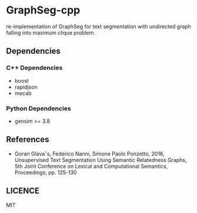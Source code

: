 # GraphSeg-cpp

re-implementation of GraphSeg for text segmentation with undirected graph falling into maximum clique problem.

## Dependencies
### C++ Dependencies
- boost
- rapidjson
- mecab

### Python Dependencies
- gensim >= 3.8

## References
- Goran Glavaˇs, Federico Nanni, Simone Paolo Ponzetto, 2016, Unsupervised Text Segmentation Using Semantic Relatedness Graphs, 5th Joint Conference on Lexical and Computational Semantics, Proceedings, pp. 125-130

## LICENCE
MIT